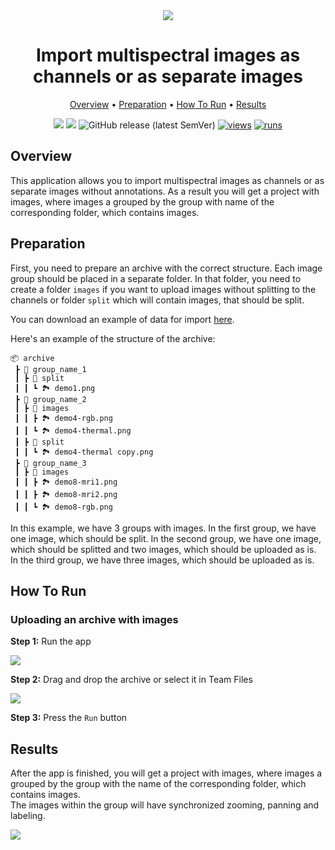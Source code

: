 <div align="center" markdown>
<img src="https://github-production-user-asset-6210df.s3.amazonaws.com/118521851/286251873-effe616d-6250-4da6-ba8b-41ced5f701ee.png"/>

# Import multispectral images as channels or as separate images

<p align="center">
  <a href="#Overview">Overview</a> •
  <a href="#Preparation">Preparation</a> •
  <a href="#How-To-Run">How To Run</a> •
  <a href="#Results">Results</a>
</p>

[![](https://img.shields.io/badge/supervisely-ecosystem-brightgreen)](https://ecosystem.supervise.ly/apps/supervisely-ecosystem/import-multispectral-images)
[![](https://img.shields.io/badge/slack-chat-green.svg?logo=slack)](https://supervise.ly/slack)
![GitHub release (latest SemVer)](https://img.shields.io/github/v/release/supervisely-ecosystem/import-multispectral-images)
[![views](https://app.supervise.ly/img/badges/views/supervisely-ecosystem/import-multispectral-images.png)](https://supervise.ly)
[![runs](https://app.supervise.ly/img/badges/runs/supervisely-ecosystem/import-multispectral-images.png)](https://supervise.ly)

</div>

## Overview

This application allows you to import multispectral images as channels or as separate images without annotations. As a result you will get a project with images, where images a grouped by the group with name of the corresponding folder, which contains images.<br>

## Preparation

First, you need to prepare an archive with the correct structure. Each image group should be placed in a separate folder. In that folder, you need to create a folder `images` if you want to upload images without splitting to the channels or folder `split` which will contain images, that should be split.

You can download an example of data for import [here](https://github.com/supervisely-ecosystem/import-multispectral-images/files/13487269/demo_data.zip).<br>

Here's an example of the structure of the archive:

```text
📦 archive
 ┣ 📂 group_name_1
 ┃ ┣ 📂 split
 ┃ ┃ ┗ 🏞️ demo1.png
 ┣ 📂 group_name_2
 ┃ ┣ 📂 images
 ┃ ┃ ┣ 🏞️ demo4-rgb.png
 ┃ ┃ ┗ 🏞️ demo4-thermal.png
 ┃ ┣ 📂 split
 ┃ ┃ ┗ 🏞️ demo4-thermal copy.png
 ┣ 📂 group_name_3
 ┃ ┣ 📂 images
 ┃ ┃ ┣ 🏞️ demo8-mri1.png
 ┃ ┃ ┣ 🏞️ demo8-mri2.png
 ┃ ┃ ┗ 🏞️ demo8-rgb.png
```

In this example, we have 3 groups with images. In the first group, we have one image, which should be split. In the second group, we have one image, which should be splitted and two images, which should be uploaded as is. In the third group, we have three images, which should be uploaded as is.<br>

## How To Run

### Uploading an archive with images

**Step 1:** Run the app<br>

<img src="https://github-production-user-asset-6210df.s3.amazonaws.com/118521851/286258291-93e42bee-6709-40a6-946c-0809fc398c18.png"/><br>

**Step 2:** Drag and drop the archive or select it in Team Files<br>

<img src="https://github-production-user-asset-6210df.s3.amazonaws.com/118521851/286258301-008d6b5e-c1cb-408f-aa26-2b62c80508f6.png"/><br>

**Step 3:** Press the `Run` button<br>

## Results

After the app is finished, you will get a project with images, where images a grouped by the group with the name of the corresponding folder, which contains images.<br>
The images within the group will have synchronized zooming, panning and labeling.<br>

<img src="https://github-production-user-asset-6210df.s3.amazonaws.com/118521851/286261123-a07db05b-a5fe-4f9b-891e-8db99179b1b9.gif"/>